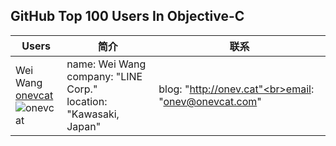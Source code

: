 ## GitHub Top 100 Users In Objective-C
Users | 简介| 联系
--------- | ---------------| -------------
Wei Wang<br>[onevcat](https://github.com/onevcat) <br>![onevcat](https://avatars0.githubusercontent.com/u/1019875?v=3&s=100) | name: Wei Wang<br>company: "LINE Corp."<br>location: "Kawasaki, Japan"| blog: "http://onev.cat"<br>email: "onev@onevcat.com"
